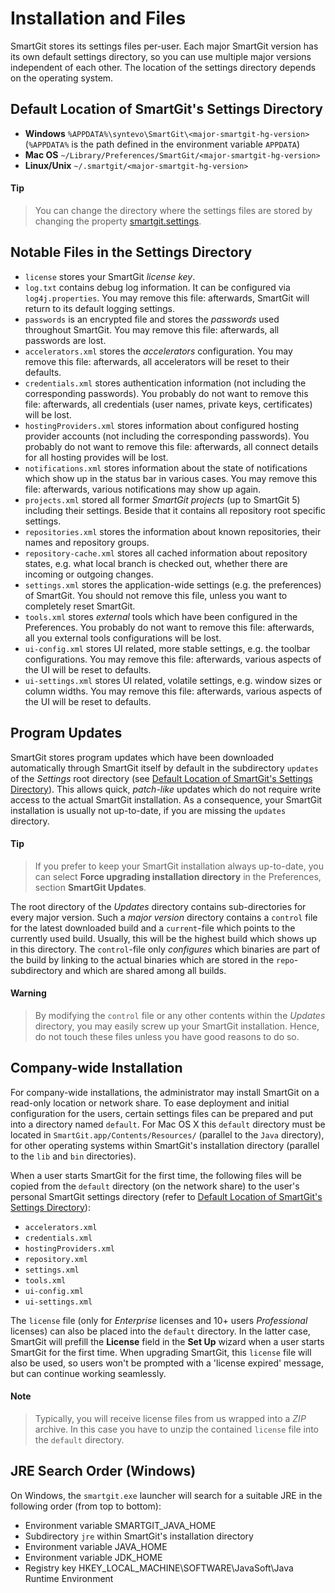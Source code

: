 <a id="InstallationandFiles-installation"></a>

# Installation and Files

SmartGit stores its settings files per-user. Each major SmartGit version
has its own default settings directory, so you can use multiple major
versions independent of each other. The location of the settings
directory depends on the operating system.

<a id="InstallationandFiles-settings-dir.default-location"></a>

## Default Location of SmartGit's Settings Directory

-   **Windows** `%APPDATA%\syntevo\SmartGit\<major-smartgit-hg-version>`
    (`%APPDATA%` is the path defined in the environment variable
    `APPDATA`)
-   **Mac OS**
    `~/Library/Preferences/SmartGit/<major-smartgit-hg-version>`
-   **Linux/Unix** `~/.smartgit/<major-smartgit-hg-version>`


#### Tip
>
>
>You can change the directory where the settings files are stored by
>changing the property
>[smartgit.settings](VM-options.md#VMoptions-settings-dir.change-location).
>
>

## Notable Files in the Settings Directory

-   `license` stores your SmartGit *license key*.
-   `log.txt` contains debug log information. It can be configured via
    `log4j.properties`. You may remove this file: afterwards, SmartGit
    will return to its default logging settings.
-   `passwords` is an encrypted file and stores the *passwords* used
    throughout SmartGit. You may remove this file: afterwards, all
    passwords are lost.
-   `accelerators.xml` stores the *accelerators* configuration. You may
    remove this file: afterwards, all accelerators will be reset to
    their defaults.
-   `credentials.xml` stores authentication information (not including
    the corresponding passwords). You probably do not want to remove
    this file: afterwards, all credentials (user names, private keys,
    certificates) will be lost.
-   `hostingProviders.xml` stores information about configured hosting
    provider accounts (not including the corresponding passwords). You
    probably do not want to remove this file: afterwards, all connect
    details for all hosting provides will be lost.
-   `notifications.xml` stores information about the state of
    notifications which show up in the status bar in various cases. You
    may remove this file: afterwards, various notifications may show up
    again.
-   `projects.xml` stored all former *SmartGit projects* (up to
    SmartGit 5) including their settings. Beside that it contains all
    repository root specific settings.
-   `repositories.xml` stores the information about known repositories,
    their names and repository groups.
-   `repository-cache.xml` stores all cached information about
    repository states, e.g. what local branch is checked out, whether
    there are incoming or outgoing changes.
-   `settings.xml` stores the application-wide settings (e.g. the
    preferences) of SmartGit. You should not remove this file, unless
    you want to completely reset SmartGit.
-   `tools.xml` stores *external* tools which have been configured in
    the Preferences. You probably do not want to remove this file:
    afterwards, all you external tools configurations will be lost.
-   `ui-config.xml` stores UI related, more stable settings, e.g. the
    toolbar configurations. You may remove this file: afterwards,
    various aspects of the UI will be reset to defaults.
-   `ui-settings.xml` stores UI related, volatile settings, e.g. window
    sizes or column widths. You may remove this file: afterwards,
    various aspects of the UI will be reset to defaults.

## Program Updates

SmartGit stores program updates which have been downloaded automatically
through SmartGit itself by default in the subdirectory `updates` of the
*Settings* root directory (see [Default Location of SmartGit's Settings Directory](#InstallationandFiles-settings-dir.default-location)). This
allows quick, *patch-like* updates which do not require write access to
the actual SmartGit installation. As a consequence, your SmartGit
installation is usually not up-to-date, if you are missing the `updates`
directory.


#### Tip
>
>
>If you prefer to keep your SmartGit installation always up-to-date, you
>can select **Force upgrading installation directory** in the
>Preferences, section **SmartGit Updates**.
>
>

The root directory of the *Updates* directory contains sub-directories
for every major version. Such a *major version* directory contains a
`control` file for the latest downloaded build and a `current`-file
which points to the currently used build. Usually, this will be the
highest build which shows up in this directory. The `control`-file only
*configures* which binaries are part of the build by linking to the
actual binaries which are stored in the `repo`-subdirectory and which
are shared among all builds.


#### Warning
>
>
>By modifying the `control` file or any other contents within the
>*Updates* directory, you may easily screw up your SmartGit installation.
>Hence, do not touch these files unless you have good reasons to do so.
>
>

## Company-wide Installation

For company-wide installations, the administrator may install SmartGit
on a read-only location or network share. To ease deployment and initial
configuration for the users, certain settings files can be prepared and
put into a directory named `default`. For Mac OS X this `default`
directory must be located in `SmartGit.app/Contents/Resources/`
(parallel to the `Java` directory), for other operating systems within
SmartGit's installation directory (parallel to the `lib` and `bin`
directories).

When a user starts SmartGit for the first time, the following files will
be copied from the `default` directory (on the network share) to the
user's personal SmartGit settings directory (refer to [Default Location of SmartGit's Settings Directory](#InstallationandFiles-settings-dir.default-location)):

-   `accelerators.xml`
-   `credentials.xml`
-   `hostingProviders.xml`
-   `repository.xml`
-   `settings.xml`
-   `tools.xml`
-   `ui-config.xml`
-   `ui-settings.xml`

The `license` file (only for *Enterprise* licenses and 10+ users
*Professional* licenses) can also be placed into the `default`
directory. In the latter case, SmartGit will prefill the **License**
field in the **Set Up** wizard when a user starts SmartGit for the first
time. When upgrading SmartGit, this `license` file will also be used, so
users won't be prompted with a 'license expired' message, but can
continue working seamlessly.


#### Note
>
>
>Typically, you will receive license files from us wrapped into a *ZIP*
>archive. In this case you have to unzip the contained `license` file
>into the `default` directory.
>
>

## JRE Search Order (Windows)

On Windows, the `smartgit.exe` launcher will search for a suitable JRE
in the following order (from top to bottom):

-   Environment variable SMARTGIT_JAVA_HOME
-   Subdirectory `jre` within SmartGit's installation directory
-   Environment variable JAVA_HOME
-   Environment variable JDK_HOME
-   Registry key HKEY_LOCAL_MACHINE\\SOFTWARE\\JavaSoft\\Java Runtime
    Environment
